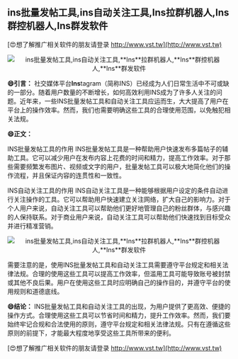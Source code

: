 ## **ins批量发帖工具,ins自动关注工具,**Ins**拉群机器人,**Ins**群控机器人,**Ins**群发软件**

[😍想了解推广相关软件的朋友请登录 http://www.vst.tw](http://www.vst.tw)

 <center><img src="https://vst.tw/MP4/tuiguang/png/4.png" alt="ins批量发帖工具,ins自动关注工具,**Ins**拉群机器人,**Ins**群控机器人,**Ins**群发软件"></center>

**😄引言：**
社交媒体平台**Ins**tagram（简称INS）已经成为人们日常生活中不可或缺的一部分。随着用户数量的不断增长，如何高效利用INS成为了许多人关注的问题。近年来，一些INS批量发帖工具和自动关注工具应运而生，大大提高了用户在平台上的操作效率。然而，我们也需要明确这些工具的合理使用范围，以免触犯相关法规。

**😄正文：**

INS批量发帖工具的作用
INS批量发帖工具是一种帮助用户快速发布多篇帖子的辅助工具。它可以减少用户在发布内容上花费的时间和精力，提高工作效率。对于那些需要频繁发布图片、视频或文字的用户，批量发帖工具可以极大地简化他们的操作流程，并且保证内容的连贯性和一致性。

INS自动关注工具的作用
INS自动关注工具是一种能够根据用户设定的条件自动进行关注操作的工具。它可以帮助用户快速建立关注网络，扩大自己的影响力。对于个人用户来说，自动关注工具可以帮助他们更好地管理自己的粉丝群体，与感兴趣的人保持联系。对于商业用户来说，自动关注工具可以帮助他们快速找到目标受众并进行精准营销。

 <center><img src="https://vst.tw/MP4/tuiguang/png/5.png" alt="ins批量发帖工具,ins自动关注工具,**Ins**拉群机器人,**Ins**群控机器人,**Ins**群发软件"></center>

需要注意的是，使用INS批量发帖工具和自动关注工具需要遵守平台规定和相关法律法规。合理的使用这些工具可以提高工作效率，但滥用工具可能导致账号被封禁或其他不良后果。用户在使用这些工具时应明确自己的操作目的，并遵守平台的使用规则和道德底线。

**😄结论：**
INS批量发帖工具和自动关注工具的出现，为用户提供了更高效、便捷的操作方式。合理使用这些工具可以节省时间和精力，提升工作效率。然而，我们要始终牢记合规和合法使用的原则，遵守平台规定和相关法律法规。只有在遵循这些原则的前提下，才能最大程度地享受这些工具所带来的便利。

[😍想了解推广相关软件的朋友请登录 http://www.vst.tw](http://www.vst.tw)



